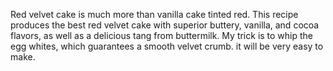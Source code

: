 Red velvet cake is much more than vanilla
 cake tinted red. This recipe produces the
  best red velvet cake with superior buttery,
   vanilla, and cocoa flavors, as well as a 
   delicious tang from buttermilk.
    My trick is to whip the egg whites, 
    which guarantees a smooth velvet crumb.
    it will be very easy to make.